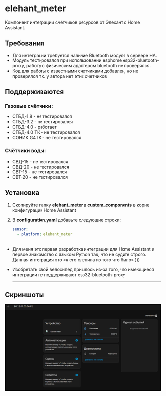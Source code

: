# elehant_meter
Компонент интеграции счётчиков ресурсов от Элехант с Home Assistant.

## Требования
* Для интеграции требуется наличие Bluetooth модуля в сервере HA.
* Модуль тестировался при использовании esphome esp32-bluetooth-proxy, работу с физическим адаптером bluetooth не проверялся.
* Код для работы с известными счетчиками добавлен, но не проверялся т.к. у автора нет этих счетчиков 

## Поддерживаются
### Газовые счётчики:
* СГБД-1.8 - не тестировался
* СГБД-3.2 - не тестировался
* СГБД-4.0 - работает
* СГБД-4.0 ТК - не тестировался
* СОНИК G4TK - не тестировался

### Счётчики воды:
* СВД-15 - не тестировался
* СВД-20 - не тестировался
* СВТ-15 - не тестировался
* СВТ-20 - не тестировался



## Установка
1. Скопируйте папку **elehant_meter** в **custom_components** в корне конфигурации Home Assistant
2. В **configuration.yaml** добавьте следующие строки:

    ```yaml
    sensor:
      - platform: elehant_meter
        
    ```

* Для меня это первая разработка интеграции для  Home Assistant и первое знакомство с языком Python так, что не судите строго. Данная интеграция это «я его слепила из того что было» )))
* Изобретать свой велосипед пришлось из-за того, что имеющиеся интеграции не поддерживают esp32-bluetooth-proxy

  ____

## Скриншоты

![Screenshot status](images/2023-08-05_15-56-49.png)
